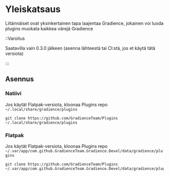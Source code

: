 # Yleiskatsaus

Liitännäiset ovat yksinkertainen tapa laajentaa Gradience, jokainen voi luoda plugins muokata kaikkea värejä Gradience

::Varoitus

Saatavilla vain 0.3.0 jälkeen (asenna lähteestä tai CI:stä, jos et käytä tätä versiota)

:::


## Asennus

### Natiivi

Jos käytät Flatpak-versiota, kloonaa Plugins repo `~/.local/share/gradience/plugins`

```shell
git clone https://github.com/GradienceTeam/Plugins ~/.local/share/gradience/plugins
```


### Flatpak

Jos käytät Flatpak-versiota, kloonaa Plugins repo `~/.var/app/com.github.GradienceTeam.Gradience.Devel/data/gradience/plugins`

```shell
git clone https://github.com/GradienceTeam/Plugins ~/.var/app/com.github.GradienceTeam.Gradience.Devel/data/gradience/plugins
```
